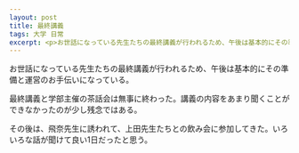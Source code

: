 ```yaml
---
layout: post
title: 最終講義
tags: 大学 日常
excerpt: <p>お世話になっている先生たちの最終講義が行われるため、午後は基本的にその準備と運営のお手伝いになっている。</p>
---
```


お世話になっている先生たちの最終講義が行われるため、午後は基本的にその準備と運営のお手伝いになっている。

最終講義と学部主催の茶話会は無事に終わった。講義の内容をあまり聞くことができなかったのが少し残念ではある。

その後は、飛奈先生に誘われて、上田先生たちとの飲み会に参加してきた。いろいろな話が聞けて良い1日だったと思う。
